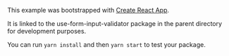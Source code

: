This example was bootstrapped with [Create React App](https://github.com/facebook/create-react-app).

It is linked to the use-form-input-validator package in the parent directory for development purposes.

You can run `yarn install` and then `yarn start` to test your package.
